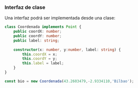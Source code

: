 ### Interfaz de clase

Una interfaz podrá ser implementada desde una clase:

```ts
class Coordenada implements Point {
    public coordX: number;
    public coordY: number;
    public label: string;
    
    constructor(x: number, y:number, label: string) {
        this.coordX = x;
        this.coordY = y;
        this.label = label;
    }
}

const bio = new Coordenada(43.2603479,-2.9334110,'Bilbao');
```